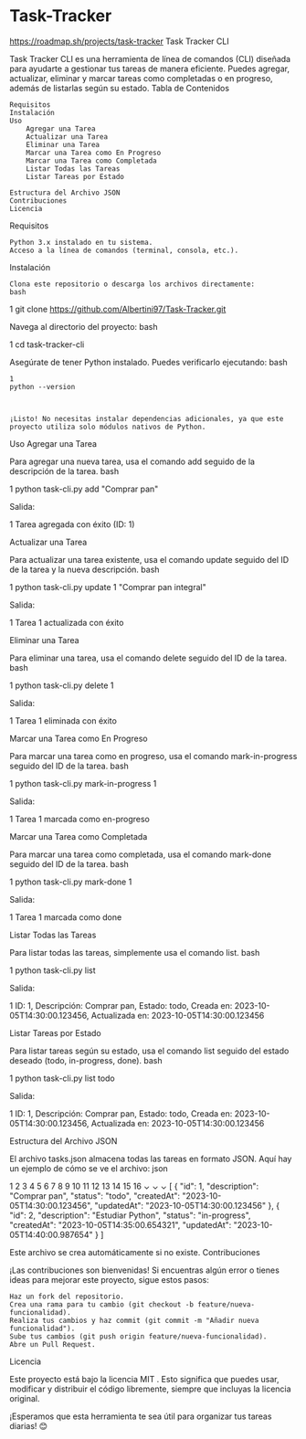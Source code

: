 # Task-Tracker
https://roadmap.sh/projects/task-tracker
Task Tracker CLI 

Task Tracker CLI es una herramienta de línea de comandos (CLI) diseñada para ayudarte a gestionar tus tareas de manera eficiente. Puedes agregar, actualizar, eliminar y marcar tareas como completadas o en progreso, además de listarlas según su estado. 
Tabla de Contenidos 

    Requisitos 
    Instalación 
    Uso 
        Agregar una Tarea 
        Actualizar una Tarea 
        Eliminar una Tarea 
        Marcar una Tarea como En Progreso 
        Marcar una Tarea como Completada 
        Listar Todas las Tareas 
        Listar Tareas por Estado 
         
    Estructura del Archivo JSON 
    Contribuciones 
    Licencia 
     

Requisitos 

    Python 3.x instalado en tu sistema.
    Acceso a la línea de comandos (terminal, consola, etc.).
     

Instalación 

    Clona este repositorio o descarga los archivos directamente: 
    bash
     

 
1
git clone https://github.com/Albertini97/Task-Tracker.git
 
 

Navega al directorio del proyecto: 
bash
 
 
1
cd task-tracker-cli
 
 

Asegúrate de tener Python instalado. Puedes verificarlo ejecutando: 
bash
 

     
    1
    python --version
     
     

    ¡Listo! No necesitas instalar dependencias adicionales, ya que este proyecto utiliza solo módulos nativos de Python. 
     

Uso 
Agregar una Tarea 

Para agregar una nueva tarea, usa el comando add seguido de la descripción de la tarea. 
bash
 
 
1
python task-cli.py add "Comprar pan"
 
 

Salida: 
 
 
1
Tarea agregada con éxito (ID: 1)
 
 
Actualizar una Tarea 

Para actualizar una tarea existente, usa el comando update seguido del ID de la tarea y la nueva descripción. 
bash
 
 
1
python task-cli.py update 1 "Comprar pan integral"
 
 

Salida: 
 
 
1
Tarea 1 actualizada con éxito
 
 
Eliminar una Tarea 

Para eliminar una tarea, usa el comando delete seguido del ID de la tarea. 
bash
 
 
1
python task-cli.py delete 1
 
 

Salida: 
 
 
1
Tarea 1 eliminada con éxito
 
 
Marcar una Tarea como En Progreso 

Para marcar una tarea como en progreso, usa el comando mark-in-progress seguido del ID de la tarea. 
bash
 
 
1
python task-cli.py mark-in-progress 1
 
 

Salida: 
 
 
1
Tarea 1 marcada como en-progreso
 
 
Marcar una Tarea como Completada 

Para marcar una tarea como completada, usa el comando mark-done seguido del ID de la tarea. 
bash
 
 
1
python task-cli.py mark-done 1
 
 

Salida: 
 
 
1
Tarea 1 marcada como done
 
 
Listar Todas las Tareas 

Para listar todas las tareas, simplemente usa el comando list. 
bash
 
 
1
python task-cli.py list
 
 

Salida: 
 
 
1
ID: 1, Descripción: Comprar pan, Estado: todo, Creada en: 2023-10-05T14:30:00.123456, Actualizada en: 2023-10-05T14:30:00.123456
 
 
Listar Tareas por Estado 

Para listar tareas según su estado, usa el comando list seguido del estado deseado (todo, in-progress, done). 
bash
 
 
1
python task-cli.py list todo
 
 

Salida: 
 
 
1
ID: 1, Descripción: Comprar pan, Estado: todo, Creada en: 2023-10-05T14:30:00.123456, Actualizada en: 2023-10-05T14:30:00.123456
 
 
Estructura del Archivo JSON 

El archivo tasks.json almacena todas las tareas en formato JSON. Aquí hay un ejemplo de cómo se ve el archivo: 
json
 
 
1
2
3
4
5
6
7
8
9
10
11
12
13
14
15
16
⌄
⌄
⌄
[
    {
        "id": 1,
        "description": "Comprar pan",
        "status": "todo",
        "createdAt": "2023-10-05T14:30:00.123456",
        "updatedAt": "2023-10-05T14:30:00.123456"
    },
    {
        "id": 2,
        "description": "Estudiar Python",
        "status": "in-progress",
        "createdAt": "2023-10-05T14:35:00.654321",
        "updatedAt": "2023-10-05T14:40:00.987654"
    }
]
 
 

Este archivo se crea automáticamente si no existe. 
Contribuciones 

¡Las contribuciones son bienvenidas! Si encuentras algún error o tienes ideas para mejorar este proyecto, sigue estos pasos: 

    Haz un fork del repositorio.
    Crea una rama para tu cambio (git checkout -b feature/nueva-funcionalidad).
    Realiza tus cambios y haz commit (git commit -m "Añadir nueva funcionalidad").
    Sube tus cambios (git push origin feature/nueva-funcionalidad).
    Abre un Pull Request.
     

Licencia 

Este proyecto está bajo la licencia MIT . Esto significa que puedes usar, modificar y distribuir el código libremente, siempre que incluyas la licencia original. 

¡Esperamos que esta herramienta te sea útil para organizar tus tareas diarias! 😊 
